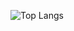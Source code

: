 ![Top Langs](https://github-readme-stats.vercel.app/api/top-langs/?username=ulyssepmt&size_weight=0.5&count_weight=0.5)
